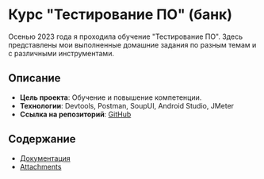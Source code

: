 # Курс "Тестирование ПО" (банк)

Осенью 2023 года я проходила обучение "Тестирование ПО". Здесь представлены мои выполненные домашние задания по разным темам и с различными инструментами. 

## Описание

- **Цель проекта**: Обучение и повышение компетенции.
- **Технологии**: Devtools, Postman, SoupUI, Android Studio, JMeter
- **Ссылка на репозиторий**: [GitHub](/Testing-PO-Bank)

## Содержание

- [Документация](Testing-PO-Bank/Documents/)
- [Attachments](Testing-PO-Bank/Screenshots/)
